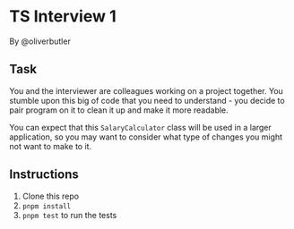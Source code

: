 # TS Interview 1

By @oliverbutler

## Task

You and the interviewer are colleagues working on a project together. You stumble upon this big of code that you need to understand - you decide to pair program on it to clean it up and make it more readable.

You can expect that this `SalaryCalculator` class will be used in a larger application, so you may want to consider what type of changes you might not want to make to it.

## Instructions

1. Clone this repo
2. `pnpm install`
3. `pnpm test` to run the tests
